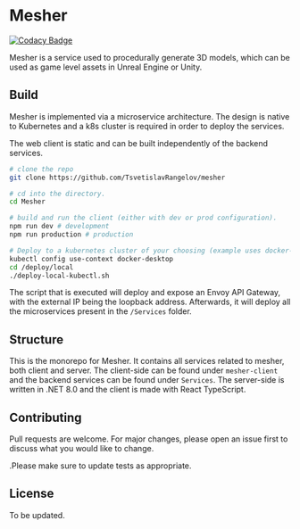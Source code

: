 # Mesher

[![Codacy Badge](https://api.codacy.com/project/badge/Grade/89044ded98aa448ab76b17f90f812f6d)](https://app.codacy.com/gh/TsvetislavRangelov/mesher?utm_source=github.com&utm_medium=referral&utm_content=TsvetislavRangelov/mesher&utm_campaign=Badge_Grade)

Mesher is a service used to procedurally generate 3D models, which can be used as game level assets in Unreal Engine or Unity.

## Build
Mesher is implemented via a microservice architecture. The design is native to Kubernetes and a k8s cluster is required in order to deploy the services.

The web client is static and can be built independently of the backend services.
```bash
# clone the repo
git clone https://github.com/TsvetislavRangelov/mesher

# cd into the directory.
cd Mesher

# build and run the client (either with dev or prod configuration).
npm run dev # development
npm run production # production

# Deploy to a kubernetes cluster of your choosing (example uses docker-desktop kubernetes).
kubectl config use-context docker-desktop
cd /deploy/local
./deploy-local-kubectl.sh
```
The script that is executed will deploy and expose an Envoy API Gateway, with the external IP being the loopback address. Afterwards, it will deploy all the microservices present in the `/Services` folder. 

## Structure
This is the monorepo for Mesher. It contains all services related to mesher, both client and server. The client-side can be found under `mesher-client` and the backend services can be found under `Services`. The server-side is written in .NET 8.0 and the client is made with React TypeScript.

## Contributing

Pull requests are welcome. For major changes, please open an issue first
to discuss what you would like to change.

.Please make sure to update tests as appropriate.

## License

To be updated.
